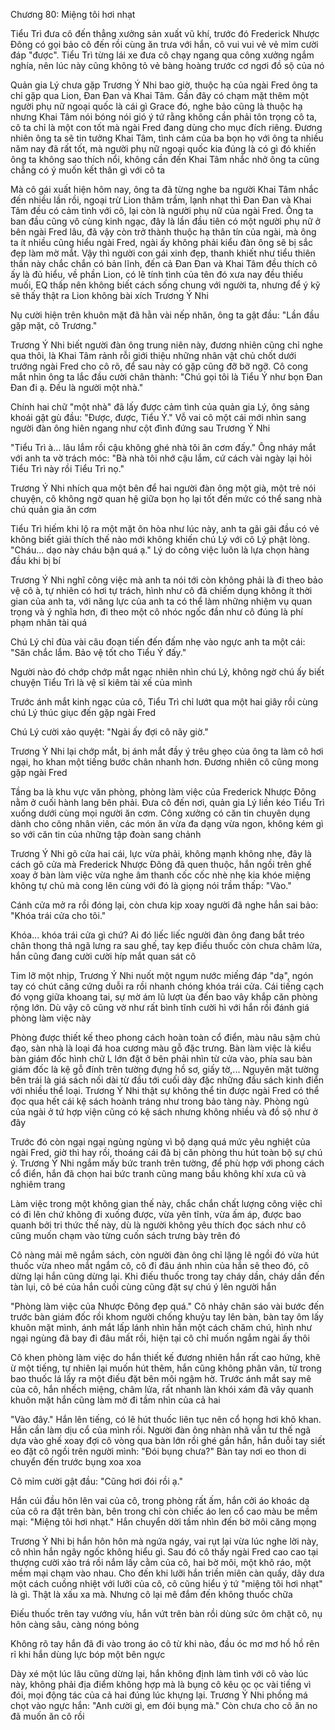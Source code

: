 




Chương 80: Miệng tôi hơi nhạt

Tiểu Trì đưa cô đến thẳng xưởng sản xuất vũ khí, trước đó Frederick Nhược Đông có gọi bảo cô đến rồi cùng ăn trưa với hắn, cô vui vui vẻ vẻ mỉm cười đáp "được". Tiểu Trì từng lái xe đưa cô chạy ngang qua công xưởng ngắm nghía, nên lúc này cũng không tỏ vẻ bàng hoàng trước cơ ngơi đồ sộ của nó

Quản gia Lý chưa gặp Trương Ý Nhi bao giờ, thuộc hạ của ngài Fred ông ta chỉ gặp qua Lion, Đan Đan và Khai Tâm. Gần đây có chạm mặt thêm một người phụ nữ ngoại quốc là cái gì Grace đó, nghe bảo cũng là thuộc hạ nhưng Khai Tâm nói bóng nói gió ý tứ rằng không cần phải tôn trọng cô ta, cô ta chỉ là một con tốt mà ngài Fred đang dùng cho mục đích riêng. Đương nhiên ông ta sẽ tin tưởng Khai Tâm, tình cảm của ba bọn họ với ông ta nhiều năm nay đã rất tốt, mà người phụ nữ ngoại quốc kia đúng là có gì đó khiến ông ta không sao thích nổi, không cần đến Khai Tâm nhắc nhở ông ta cũng chẳng có ý muốn kết thân gì với cô ta

Mà cô gái xuất hiện hôm nay, ông ta đã từng nghe ba người Khai Tâm nhắc đến nhiều lần rồi, ngoại trừ Lion thâm trầm, lạnh nhạt thì Đan Đan và Khai Tâm đều có cảm tình với cô, lại còn là người phụ nữ của ngài Fred. Ông ta ban đầu cũng vô cùng kinh ngạc, đây là lần đầu tiên có một người phụ nữ ở bên ngài Fred lâu, đã vậy còn trở thành thuộc hạ thân tín của ngài, mà ông ta ít nhiều cũng hiểu ngài Fred, ngài ấy không phải kiểu đàn ông sẽ bị sắc đẹp làm mờ mắt. Vậy thì người con gái xinh đẹp, thanh khiết như tiểu thiên thần này chắc chắn có bản lĩnh, đến cả Đan Đan và Khai Tâm đều thích cô ấy là đủ hiểu, về phần Lion, có lẽ tính tình của tên đó xưa nay đều thiếu muối, EQ thấp nên không biết cách sống chung với người ta, nhưng để ý kỹ sẽ thấy thật ra Lion không bài xích Trương Ý Nhi

Nụ cười hiện trên khuôn mặt đã hằn vài nếp nhăn, ông ta gật đầu: "Lần đầu gặp mặt, cô Trương."

Trương Ý Nhi biết người đàn ông trung niên này, đương nhiên cũng chỉ nghe qua thôi, là Khai Tâm rảnh rỗi giới thiệu những nhân vật chủ chốt dưới trướng ngài Fred cho cô rõ, để sau này có gặp cũng đỡ bỡ ngỡ. Cô cong mắt nhìn ông ta lắc đầu cười chân thành: "Chú gọi tôi là Tiểu Ý như bọn Đan Đan đi ạ. Đều là người một nhà."

Chính hai chữ "một nhà" đã lấy được cảm tình của quản gia Lý, ông sảng khoái gật gù đầu: "Được, được, Tiểu Ý." Vỗ vai cô một cái mới nhìn sang người đàn ông hiên ngang như cột đình đứng sau Trương Ý Nhi

"Tiểu Trì à... lâu lắm rồi cậu không ghé nhà tôi ăn cơm đấy." Ông nháy mắt với anh ta vờ trách móc: "Bà nhà tôi nhớ cậu lắm, cứ cách vài ngày lại hỏi Tiểu Trì này rồi Tiểu Trì nọ."

Trương Ý Nhi nhích qua một bên để hai người đàn ông một già, một trẻ nói chuyện, cô không ngờ quan hệ giữa bọn họ lại tốt đến mức có thể sang nhà chú quản gia ăn cơm

Tiểu Trì hiếm khi lộ ra một mặt ôn hòa như lúc này, anh ta gãi gãi đầu có vẻ không biết giải thích thế nào mới không khiến chú Lý với cô Lý phật lòng. "Cháu... dạo này cháu bận quá ạ." Lý do công việc luôn là lựa chọn hàng đầu khi bị bí

Trương Ý Nhi nghĩ công việc mà anh ta nói tới còn không phải là đi theo bảo vệ cô à, tự nhiên có hơi tự trách, hình như cô đã chiếm dụng không ít thời gian của anh ta, với năng lực của anh ta có thể làm những nhiệm vụ quan trọng và ý nghĩa hơn, đi theo một cô nhóc ngốc đần như cô đúng là phí phạm nhân tài quá

Chú Lý chỉ đùa vài câu đoạn tiến đến đấm nhẹ vào ngực anh ta một cái: "Săn chắc lắm. Bảo vệ tốt cho Tiểu Ý đấy."

Người nào đó chớp chớp mắt ngạc nhiên nhìn chú Lý, không ngờ chú ấy biết chuyện Tiểu Trì là vệ sĩ kiêm tài xế của mình

Trước ánh mắt kinh ngạc của cô, Tiểu Trì chỉ lướt qua một hai giây rồi cùng chú Lý thúc giục đến gặp ngài Fred

Chú Lý cười xảo quyệt: "Ngài ấy đợi cô nãy giờ."

Trương Ý Nhi lại chớp mắt, bị ánh mắt đầy ý trêu ghẹo của ông ta làm cô hơi ngại, ho khan một tiếng bước chân nhanh hơn. Đương nhiên cô cũng mong gặp ngài Fred

Tầng ba là khu vực văn phòng, phòng làm việc của Frederick Nhược Đông nằm ở cuối hành lang bên phải. Đưa cô đến nơi, quản gia Lý liền kéo Tiểu Trì xuống dưới cùng mọi người ăn cơm. Công xưởng có căn tin chuyên dụng dành cho công nhân viên, các món ăn vừa đa dạng vừa ngon, không kém gì so với căn tin của những tập đoàn sang chảnh

Trương Ý Nhi gõ cửa hai cái, lực vừa phải, không mạnh không nhẹ, đây là cách gõ cửa mà Frederick Nhược Đông đã quen thuộc, hắn ngồi trên ghế xoay ở bàn làm việc vừa nghe âm thanh cốc cốc nhè nhẹ kia khóe miệng không tự chủ mà cong lên cùng với đó là giọng nói trầm thấp: "Vào."

Cánh cửa mở ra rồi đóng lại, còn chưa kịp xoay người đã nghe hắn sai bảo: "Khóa trái cửa cho tôi."

Khóa... khóa trái cửa gì chứ? Ai đó liếc liếc người đàn ông đang bắt tréo chân thong thả ngã lưng ra sau ghế, tay kẹp điếu thuốc còn chưa châm lửa, hắn cũng đang cười cười híp mắt quan sát cô

Tim lỡ một nhịp, Trương Ý Nhi nuốt một ngụm nước miếng đáp "dạ", ngón tay có chút căng cứng duỗi ra rồi nhanh chóng khóa trái cửa. Cái tiếng cạch đó vọng giữa khoang tai, sự mờ ám lũ lượt ùa đến bao vây khắp căn phòng rộng lớn. Dù vậy cô cũng vờ như rất bình tĩnh cười hì với hắn rồi đánh giá phòng làm việc này

Phòng được thiết kế theo phong cách hoàn toàn cổ điển, màu nâu sậm chủ đạo, sàn nhà là loại đá hoa cương màu gỗ đặc trưng. Bàn làm việc là kiểu bàn giám đốc hình chữ L lớn đặt ở bên phải nhìn từ cửa vào, phía sau bàn giám đốc là kệ gỗ đính trên tường đựng hồ sơ, giấy tờ,... Nguyên mặt tường bên trái là giá sách nối dài từ đầu tới cuối dày đặc những đầu sách kinh điển với nhiều thể loại. Trương Ý Nhi thật sự không thể tin được ngài Fred có thể đọc qua hết cái kệ sách hoành tráng như trong bảo tàng này. Phòng ngủ của ngài ở tứ hợp viện cũng có kệ sách nhưng không nhiều và đồ sộ như ở đây

Trước đó còn ngại ngại ngùng ngùng vì bộ dạng quá mức yêu nghiệt của ngài Fred, giờ thì hay rồi, thoáng cái đã bị căn phòng thu hút toàn bộ sự chú ý. Trương Ý Nhi ngắm mấy bức tranh trên tường, để phù hợp với phong cách cổ điển, hắn đã chọn hai bức tranh cũng mang bầu không khí xưa cũ và nghiêm trang

Làm việc trong một không gian thế này, chắc chắn chất lượng công việc chỉ có đi lên chứ không đi xuống được, vừa yên tĩnh, vừa ấm áp, được bao quanh bởi tri thức thế này, dù là người không yêu thích đọc sách như cô cũng muốn chạm vào từng cuốn sách trưng bày trên đó

Cô nàng mải mê ngắm sách, còn người đàn ông chỉ lặng lẽ ngồi đó vừa hút thuốc vừa nheo mắt ngắm cô, cô đi đâu ánh nhìn của hắn sẽ theo đó, cô dừng lại hắn cũng dừng lại. Khi điếu thuốc trong tay cháy dần, cháy dần đến tàn lụi, cô bé của hắn cuối cùng cũng đặt sự chú ý lên người hắn

"Phòng làm việc của Nhược Đông đẹp quá." Cô nhảy chân sáo vài bước đến trước bàn giám đốc rồi khom người chống khuỷu tay lên bàn, bàn tay ôm lấy khuôn mặt mình, ánh mắt lấp lánh nhìn hắn một cách chăm chú, hình như ngại ngùng đã bay đi đâu mất rồi, hiện tại cô chỉ muốn ngắm ngài ấy thôi

Cô khen phòng làm việc do hắn thiết kế đương nhiên hắn rất cao hứng, khẽ ừ một tiếng, tự nhiên lại muốn hút thêm, hắn cũng không phân vân, từ trong bao thuốc lá lấy ra một điếu đặt bên môi ngậm hờ. Trước ánh mắt say mê của cô, hắn nhếch miệng, châm lửa, rất nhanh làn khói xám đã vây quanh khuôn mặt hắn cũng làm mờ đi tầm nhìn của cả hai

"Vào đây." Hắn lên tiếng, có lẽ hút thuốc liên tục nên cổ họng hơi khô khan. Hắn cần làm dịu cổ của mình rồi. Người đàn ông nhàn nhã vẫn tư thế ngã dựa vào ghế xoay đợi cô vòng qua bàn lớn rồi ghé gần hắn, hắn duỗi tay siết eo đặt cô ngồi trên người mình: "Đói bụng chưa?" Bàn tay nơi eo thon di chuyển đến trước bụng xoa xoa

Cô mỉm cười gật đầu: "Cũng hơi đói rồi ạ."

Hắn cúi đầu hôn lên vai của cô, trong phòng rất ấm, hắn cởi áo khoác dạ của cô ra đặt trên bàn, bên trong chỉ còn chiếc áo len cổ cao màu be mềm mại: "Miệng tôi hơi nhạt." Hắn chuyển dời tầm nhìn đến bờ môi căng mọng

Trương Ý Nhi bị hắn hôn hôn mà ngứa ngáy, vai rụt lại vừa lúc nghe lời này, cô nhìn hắn ngây ngốc không hiểu gì. Sau đó cô thấy ngài Fred cao cao tại thượng cười xảo trá rồi nắm lấy cằm của cô, hai bờ môi, một khô ráo, một mềm mại chạm vào nhau. Cho đến khi lưỡi hắn triền miên càn quấy, dây dưa một cách cuồng nhiệt với lưỡi của cô, cô cũng hiểu ý tứ "miệng tôi hơi nhạt" là gì. Thật là xấu xa mà. Nhưng cô lại mê đắm đến không thuốc chữa

Điếu thuốc trên tay vướng víu, hắn vứt trên bàn rồi dùng sức ôm chặt cô, nụ hôn càng sâu, càng nóng bỏng

Không rõ tay hắn đã đi vào trong áo cô từ khi nào, đầu óc mơ mơ hồ hồ rên rỉ khi hắn dùng lực bóp một bên ngực

Dày xé một lúc lâu cũng dừng lại, hắn không định làm tình với cô vào lúc này, không phải địa điểm không hợp mà là bụng cô kêu ọc ọc vài tiếng vì đói, mọi động tác của cả hai đúng lúc khựng lại. Trương Ý Nhi phồng má chọt vào ngực hắn: "Anh cười gì, em đói bụng mà." Còn chưa cho cô ăn no đã muốn ăn cô rồi




